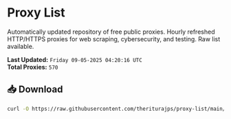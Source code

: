 # Proxy List

Automatically updated repository of free public proxies. Hourly refreshed HTTP/HTTPS proxies for web scraping, cybersecurity, and testing. Raw list available.

**Last Updated:** `Friday 09-05-2025 04:20:16 UTC`  
**Total Proxies:** `570`

## 📥 Download
```bash
curl -O https://raw.githubusercontent.com/theriturajps/proxy-list/main/proxies.txt
